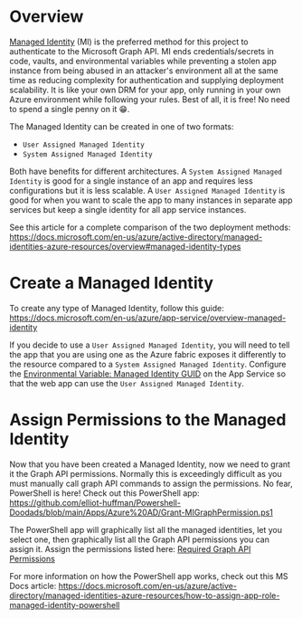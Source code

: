 # Overview

[Managed Identity](https://docs.microsoft.com/en-us/azure/active-directory/managed-identities-azure-resources/overview) (MI) is the preferred method for this project to authenticate to the Microsoft Graph API.
MI ends credentials/secrets in code, vaults, and environmental variables while preventing a stolen app instance from being abused in an attacker's environment all at the same time as reducing complexity for authentication and supplying deployment scalability.
It is like your own DRM for your app, only running in your own Azure environment while following your rules.
Best of all, it is free! No need to spend a single penny on it 😁.

The Managed Identity can be created in one of two formats:

- `User Assigned Managed Identity`
- `System Assigned Managed Identity`

Both have benefits for different architectures.
A `System Assigned Managed Identity` is good for a single instance of an app and requires less configurations but it is less scalable.
A `User Assigned Managed Identity` is good for when you want to scale the app to many instances in separate app services but keep a single identity for all app service instances.

See this article for a complete comparison of the two deployment methods:
<https://docs.microsoft.com/en-us/azure/active-directory/managed-identities-azure-resources/overview#managed-identity-types>

# Create a Managed Identity

To create any type of Managed Identity, follow this guide:
<https://docs.microsoft.com/en-us/azure/app-service/overview-managed-identity>

If you decide to use a `User Assigned Managed Identity`, you will need to tell the app that you are using one as the Azure fabric exposes it differently to the resource compared to a `System Assigned Managed Identity`.
Configure the [Environmental Variable: Managed Identity GUID](./Environmental-Variables-Reference#psm_managed_id_guid) on the App Service so that the web app can use the `User Assigned Managed Identity`.

# Assign Permissions to the Managed Identity

Now that you have been created a Managed Identity, now we need to grant it the Graph API permissions.
Normally this is exceedingly difficult as you must manually call graph API commands to assign the permissions.
No fear, PowerShell is here! Check out this PowerShell app:
<https://github.com/elliot-huffman/Powershell-Doodads/blob/main/Apps/Azure%20AD/Grant-MIGraphPermission.ps1>

The PowerShell app will graphically list all the managed identities, let you select one, then graphically list all the Graph API permissions you can assign it.
Assign the permissions listed here:
[Required Graph API Permissions](../Getting-Started/Deployment/Required-Graph-API-Permissions.md)

For more information on how the PowerShell app works, check out this MS Docs article:
<https://docs.microsoft.com/en-us/azure/active-directory/managed-identities-azure-resources/how-to-assign-app-role-managed-identity-powershell>
